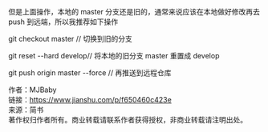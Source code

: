 

但是上面操作，本地的 master 分支还是旧的，通常来说应该在本地做好修改再去 push 到远端，所以我推荐如下操作

git checkout master // 切换到旧的分支

git reset --hard develop// 将本地的旧分支 master 重置成 develop

git push origin master --force // 再推送到远程仓库

  
  
作者：MJBaby  
链接：https://www.jianshu.com/p/f650460c423e  
来源：简书  
著作权归作者所有。商业转载请联系作者获得授权，非商业转载请注明出处。
